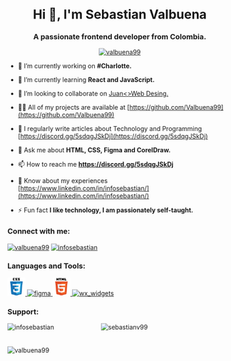 <h1 align="center">Hi 👋, I'm Sebastian Valbuena</h1>
<h3 align="center">A passionate frontend developer from Colombia.</h3>

<p align="center"> <a href="https://github.com/ryo-ma/github-profile-trophy"><img src="https://github-profile-trophy.vercel.app/?username=valbuena99" alt="valbuena99" /></a> </p>

- 🔭 I’m currently working on **#Charlotte.**

- 🌱 I’m currently learning **React and JavaScript.**

- 👯 I’m looking to collaborate on [Juan<>Web Desing.](https://discord.gg/5sdqgJSkDj)

- 👨‍💻 All of my projects are available at [https://github.com/Valbuena99](https://github.com/Valbuena99)

- 📝 I regularly write articles about Technology and Programming [https://discord.gg/5sdqgJSkDj](https://discord.gg/5sdqgJSkDj)

- 💬 Ask me about **HTML, CSS, Figma and CorelDraw.**

- 📫 How to reach me **https://discord.gg/5sdqgJSkDj**

- 📄 Know about my experiences [https://www.linkedin.com/in/infosebastian/](https://www.linkedin.com/in/infosebastian/)

- ⚡ Fun fact **I like technology, I am passionately self-taught.**

<h3 align="left">Connect with me:</h3>
<p align="left">
<a href="https://dev.to/valbuena99" target="blank"><img align="center" src="https://raw.githubusercontent.com/rahuldkjain/github-profile-readme-generator/master/src/images/icons/Social/devto.svg" alt="valbuena99" height="30" width="40" /></a>
<a href="https://linkedin.com/in/infosebastian" target="blank"><img align="center" src="https://raw.githubusercontent.com/rahuldkjain/github-profile-readme-generator/master/src/images/icons/Social/linked-in-alt.svg" alt="infosebastian" height="30" width="40" /></a>
</p>

<h3 align="left">Languages and Tools:</h3>
<p align="left"> <a href="https://www.w3schools.com/css/" target="_blank" rel="noreferrer"> <img src="https://raw.githubusercontent.com/devicons/devicon/master/icons/css3/css3-original-wordmark.svg" alt="css3" width="40" height="40"/> </a> <a href="https://www.figma.com/" target="_blank" rel="noreferrer"> <img src="https://www.vectorlogo.zone/logos/figma/figma-icon.svg" alt="figma" width="40" height="40"/> </a> <a href="https://www.w3.org/html/" target="_blank" rel="noreferrer"> <img src="https://raw.githubusercontent.com/devicons/devicon/master/icons/html5/html5-original-wordmark.svg" alt="html5" width="40" height="40"/> </a> <a href="https://www.wxwidgets.org/" target="_blank" rel="noreferrer"> <img src="https://upload.wikimedia.org/wikipedia/commons/b/bb/WxWidgets.svg" alt="wx_widgets" width="40" height="40"/> </a> </p>

<h3 align="left">Support:</h3>
<p><a href="https://www.buymeacoffee.com/infosebastian"> <img align="left" src="https://cdn.buymeacoffee.com/buttons/v2/default-yellow.png" height="50" width="210" alt="infosebastian" /></a><a href="https://ko-fi.com/sebastianv99"> <img align="left" src="https://cdn.ko-fi.com/cdn/kofi3.png?v=3" height="50" width="210" alt="sebastianv99" /></a></p><br><br>

<p><img align="center" src="https://github-readme-streak-stats.herokuapp.com/?user=valbuena99&theme=dark" alt="valbuena99" /></p>
